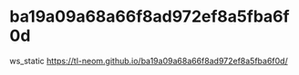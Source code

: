 # ba19a09a68a66f8ad972ef8a5fba6f0d
ws_static
https://tl-neom.github.io/ba19a09a68a66f8ad972ef8a5fba6f0d/
